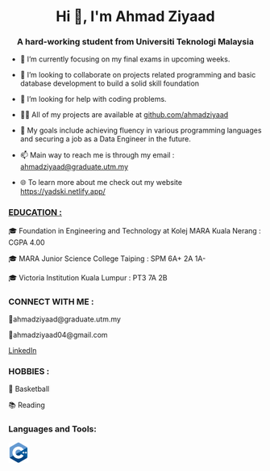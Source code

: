 <h1 align="center">Hi 👋, I'm Ahmad Ziyaad</h1>
<h3 align="center">A hard-working student from Universiti Teknologi Malaysia</h3>

- 🔭 I’m currently focusing on my final exams in upcoming weeks.

- 👯 I’m looking to collaborate on projects related programming and basic database development to build a solid skill foundation

- 🤝 I’m looking for help with coding problems.

- 👨‍💻 All of my projects are available at [github.com/ahmadziyaad](github.com/ahmadziyaad)

- 💬 My goals include achieving fluency in various programming languages and securing a job as a Data Engineer in the future.

- 📫 Main way to reach me is through my email  :  ahmadziyaad@graduate.utm.my

- 🌐 To learn more about me check out my website <a href="https://yadski.netlify.app/"> https://yadski.netlify.app/</a>

<h3 align="left"><u>EDUCATION :</u></h3>
<p align="left">🎓 Foundation in Engineering and Technology at Kolej MARA Kuala Nerang  :  CGPA 4.00</h3>
<p align="left">🎓 MARA Junior Science College Taiping  :  SPM 6A+ 2A 1A- </h3>
<p align="left">🎓 Victoria Institution Kuala Lumpur  :  PT3 7A 2B</h3>
</p>

<h3 align="left">CONNECT WITH ME :</h3>
<p align="left">📧ahmadziyaad@graduate.utm.my</h3>
<p align="left">📧ahmadziyaad04@gmail.com</h3>
<p align="left"><a href="[www.linkedin.com/in/yadski/](https://www.linkedin.com/in/yadski/)"> LinkedIn</a></h3>
</p>

<h3 align="left">HOBBIES :</h3>
<p align="left">🏀 Basketball</h3>
<p align="left">📚 Reading</h3>
</p>

<h3 align="left">Languages and Tools:</h3>
<p align="left"> <a href="https://www.w3schools.com/cpp/" target="_blank" rel="noreferrer"> <img src="https://raw.githubusercontent.com/devicons/devicon/master/icons/cplusplus/cplusplus-original.svg" alt="cplusplus" width="40" height="40"/> </a>
</p>
